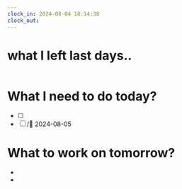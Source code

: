 ```yaml
---
clock_in: 2024-08-04 18:14:38
clock_out:
---
```

# what I left last days..
```
```

# What I need to do today?
- [ ] 
- [ ] /📅 2024-08-05 

# What to work on tomorrow?
- 
- 
